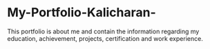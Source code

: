 # My-Portfolio-Kalicharan-
This portfolio is about me and contain the information regarding my education, achievement, projects, certification and work experience.
